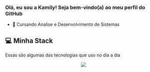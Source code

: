 ### Olá, eu sou a Kamily! Seja bem-vindo(a) ao meu perfil do GitHub

- 📓 Cursando Analise e Desenvolvimento de Sistemas

## 💻 Minha Stack
 Essas são algumas das tecnologias que uso no dia a dia

<p align="center">
  <a href="https://skillicons.dev">
    <img src="https://skillicons.dev/icons?i=php,laravel,mysql,git,html,css,sass,tailwind,bootstrap,javascript,typescript,vue,react,next" />
  </a>
</p>

